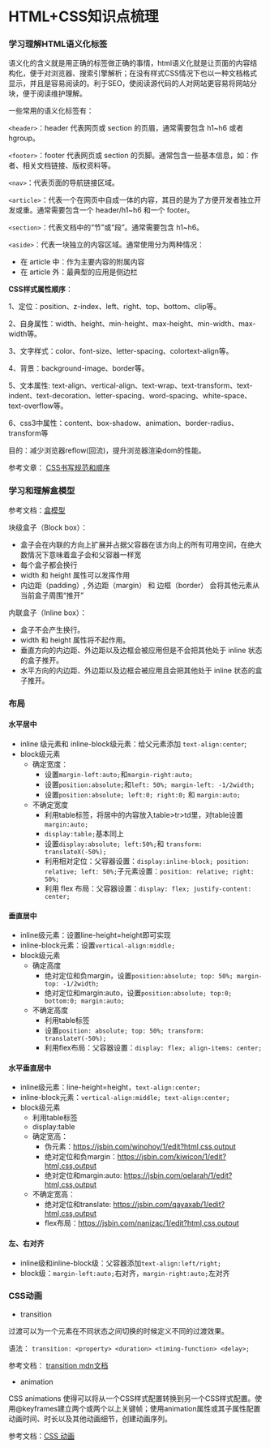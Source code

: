 # HTML+CSS知识点梳理
### 学习理解HTML语义化标签
语义化的含义就是用正确的标签做正确的事情，html语义化就是让页面的内容结构化，便于对浏览器、搜索引擎解析；在没有样式CSS情况下也以一种文档格式显示，并且是容易阅读的。利于SEO，使阅读源代码的人对网站更容易将网站分块，便于阅读维护理解。

一些常用的语义化标签有：

`<header>`：header 代表网页或 section 的页眉，通常需要包含 h1~h6 或者 hgroup。

`<footer>`：footer 代表网页或 section 的页脚。通常包含一些基本信息，如：作者、相关文档链接、版权资料等。

`<nav>`：代表页面的导航链接区域。

`<article>`：代表一个在网页中自成一体的内容，其目的是为了方便开发者独立开发或重。通常需要包含一个 header/h1~h6 和一个 footer。

`<section>`：代表文档中的“节”或“段”。通常需要包含 h1~h6。

`<aside>`：代表一块独立的内容区域。通常使用分为两种情况：

- 在 article 中：作为主要内容的附属内容
- 在 article 外：最典型的应用是侧边栏

**CSS样式属性顺序**：

1、定位：position、z-index、left、right、top、bottom、clip等。

2、自身属性：width、height、min-height、max-height、min-width、max-width等。

3、文字样式：color、font-size、letter-spacing、colortext-align等。

4、背景：background-image、border等。

5、文本属性: text-align、vertical-align、text-wrap、text-transform、text-indent、text-decoration、letter-spacing、word-spacing、white-space、text-overflow等。

6、css3中属性：content、box-shadow、animation、border-radius、transform等

目的：减少浏览器reflow(回流)，提升浏览器渲染dom的性能。

参考文章： [CSS书写规范和顺序](https://juejin.cn/post/6844903914110713869)

### 学习和理解盒模型

参考文档：[盒模型](https://developer.mozilla.org/zh-CN/docs/Learn/CSS/Building_blocks/The_box_model)

块级盒子（Block box）：

- 盒子会在内联的方向上扩展并占据父容器在该方向上的所有可用空间，在绝大数情况下意味着盒子会和父容器一样宽
- 每个盒子都会换行
- width 和 height 属性可以发挥作用
- 内边距（padding）, 外边距（margin） 和 边框（border） 会将其他元素从当前盒子周围“推开”

内联盒子（Inline box）：

- 盒子不会产生换行。
-  width 和 height 属性将不起作用。
- 垂直方向的内边距、外边距以及边框会被应用但是不会把其他处于 inline 状态的盒子推开。
- 水平方向的内边距、外边距以及边框会被应用且会把其他处于 inline 状态的盒子推开。

### 布局
#### 水平居中
- inline 级元素和 inline-block级元素：给父元素添加 `text-align:center`;
- block级元素
  - 确定宽度：
    - 设置`margin-left:auto;`和`margin-right:auto;`
    - 设置`position:absolute;`和`left: 50%; margin-left: -1/2width;`
    - 设置`position:absolute; left:0; right:0;` 和 `margin:auto;`
  - 不确定宽度
    - 利用table标签，将居中的内容放入table>tr>td里，对table设置`margin:auto;`
    - `display:table;`基本同上
    - 设置`display:absolute; left:50%;`和 `transform: translateX(-50%);`
    - 利用相对定位：父容器设置：`display:inline-block; position: relative; left: 50%;`子元素设置：`position: relative; right: 50%;`
    - 利用 flex 布局：父容器设置：`display: flex; justify-content: center;`
#### 垂直居中
- inline级元素：设置line-height=height即可实现
- inline-block元素：设置`vertical-align:middle;`
- block级元素
  - 确定高度
    - 绝对定位和负margin，设置`position:absolute; top: 50%; margin-top: -1/2width;`
    - 绝对定位和margin:auto，设置`position:absolute; top:0; bottom:0; margin:auto;`
  - 不确定高度
    - 利用table标签
    - 设置`position: absolute; top: 50%; transform: translateY(-50%);`
    - 利用flex布局：父容器设置：`display: flex; align-items: center;`
#### 水平垂直居中
- inline级元素：line-height=height，`text-align:center;`
- inline-block元素：`vertical-align:middle; text-align:center;`
- block级元素
  - 利用table标签
  - display:table
  - 确定宽高：
    - 伪元素：https://jsbin.com/winohoy/1/edit?html,css,output
    - 绝对定位和负margin：https://jsbin.com/kiwicon/1/edit?html,css,output
    - 绝对定位和margin:auto: https://jsbin.com/qelarah/1/edit?html,css,output
  - 不确定宽高：
    - 绝对定位和translate: https://jsbin.com/qayaxab/1/edit?html,css,output
    - flex布局：https://jsbin.com/nanizac/1/edit?html,css,output
#### 左、右对齐
- inline级和inline-block级：父容器添加`text-align:left/right;`
- block级：`margin-left:auto;`右对齐，`margin-right:auto;`左对齐
### CSS动画
- transition

过渡可以为一个元素在不同状态之间切换的时候定义不同的过渡效果。

语法：
`transition: <property> <duration> <timing-function> <delay>;`

参考文档： [transition mdn文档](https://developer.mozilla.org/zh-CN/docs/Web/CSS/transition)
- animation

CSS animations 使得可以将从一个CSS样式配置转换到另一个CSS样式配置。使用@keyframes建立两个或两个以上关键帧；使用animation属性或其子属性配置动画时间、时长以及其他动画细节，创建动画序列。

参考文档：[CSS 动画](https://developer.mozilla.org/zh-CN/docs/Web/CSS/CSS_Animations/Using_CSS_animations)
